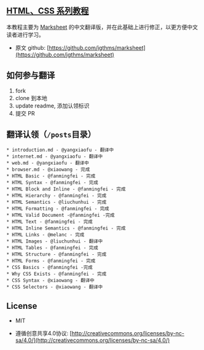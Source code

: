 ## [HTML、CSS 系列教程](http://fe-primary-tutorial.yangxiaofu.com/)


本教程主要为 [Marksheet](http://marksheet.io) 的中文翻译版，并在此基础上进行修正，以更方便中文读者进行学习。
* 原文 github: [https://github.com/jgthms/marksheet](https://github.com/jgthms/marksheet)

## 如何参与翻译

1. fork
2. clone 到本地
3. update readme, 添加认领标识
4. 提交 PR

## 翻译认领（`/posts`目录）

    * introduction.md - @yangxiaofu - 翻译中
    * internet.md - @yangxiaofu - 翻译中
    * web.md - @yangxiaofu - 翻译中
    * browser.md - @xiaowang - 完成
    * HTML Basic - @fanmingfei - 完成
    * HTML Syntax - @fanmingfei - 完成
    * HTML Block and Inline - @fanmingfei - 完成
    * HTML Hierarchy - @fanmingfei - 完成
    * HTML Semantics - @liuchunhui - 完成
    * HTML Formatting - @fanmingfei - 完成
    * HTML Valid Document -@fanmingfei -完成
    * HTML Text - @fanmingfei - 完成
    * HTML Inline Semantics - @fanmingfei - 完成
    * HTML Links - @melanc - 完成
    * HTML Images - @liuchunhui - 翻译中
    * HTML Tables - @fanmingfei - 完成
    * HTML Structure - @fanmingfei - 完成
    * HTML Forms - @fanmingfei - 完成
    * CSS Basics - @fanmingfei -完成
    * Why CSS Exists - @fanmingfei - 完成
    * CSS Syntax - @xiaowang - 翻译中
    * CSS Selectors - @xiaowang - 翻译中
    
    
## License


* MIT

* 遵循创意共享4.0协议: [http://creativecommons.org/licenses/by-nc-sa/4.0/](http://creativecommons.org/licenses/by-nc-sa/4.0/)
